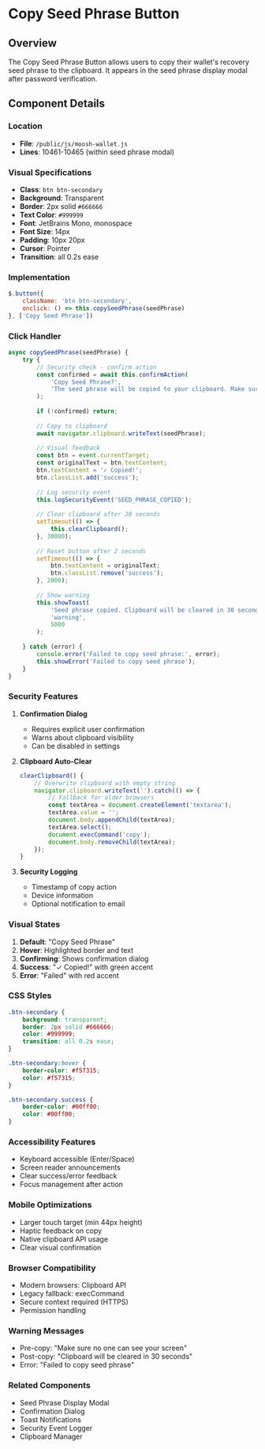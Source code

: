 # Copy Seed Phrase Button

## Overview
The Copy Seed Phrase Button allows users to copy their wallet's recovery seed phrase to the clipboard. It appears in the seed phrase display modal after password verification.

## Component Details

### Location
- **File**: `/public/js/moosh-wallet.js`
- **Lines**: 10461-10465 (within seed phrase modal)

### Visual Specifications
- **Class**: `btn btn-secondary`
- **Background**: Transparent
- **Border**: 2px solid `#666666`
- **Text Color**: `#999999`
- **Font**: JetBrains Mono, monospace
- **Font Size**: 14px
- **Padding**: 10px 20px
- **Cursor**: Pointer
- **Transition**: all 0.2s ease

### Implementation

```javascript
$.button({
    className: 'btn btn-secondary',
    onclick: () => this.copySeedPhrase(seedPhrase)
}, ['Copy Seed Phrase'])
```

### Click Handler

```javascript
async copySeedPhrase(seedPhrase) {
    try {
        // Security check - confirm action
        const confirmed = await this.confirmAction(
            'Copy Seed Phrase?',
            'The seed phrase will be copied to your clipboard. Make sure no one can see your screen.'
        );
        
        if (!confirmed) return;
        
        // Copy to clipboard
        await navigator.clipboard.writeText(seedPhrase);
        
        // Visual feedback
        const btn = event.currentTarget;
        const originalText = btn.textContent;
        btn.textContent = '✓ Copied!';
        btn.classList.add('success');
        
        // Log security event
        this.logSecurityEvent('SEED_PHRASE_COPIED');
        
        // Clear clipboard after 30 seconds
        setTimeout(() => {
            this.clearClipboard();
        }, 30000);
        
        // Reset button after 2 seconds
        setTimeout(() => {
            btn.textContent = originalText;
            btn.classList.remove('success');
        }, 2000);
        
        // Show warning
        this.showToast(
            'Seed phrase copied. Clipboard will be cleared in 30 seconds.',
            'warning',
            5000
        );
        
    } catch (error) {
        console.error('Failed to copy seed phrase:', error);
        this.showError('Failed to copy seed phrase');
    }
}
```

### Security Features

1. **Confirmation Dialog**
   - Requires explicit user confirmation
   - Warns about clipboard visibility
   - Can be disabled in settings

2. **Clipboard Auto-Clear**
   ```javascript
   clearClipboard() {
       // Overwrite clipboard with empty string
       navigator.clipboard.writeText('').catch(() => {
           // Fallback for older browsers
           const textArea = document.createElement('textarea');
           textArea.value = '';
           document.body.appendChild(textArea);
           textArea.select();
           document.execCommand('copy');
           document.body.removeChild(textArea);
       });
   }
   ```

3. **Security Logging**
   - Timestamp of copy action
   - Device information
   - Optional notification to email

### Visual States
1. **Default**: "Copy Seed Phrase"
2. **Hover**: Highlighted border and text
3. **Confirming**: Shows confirmation dialog
4. **Success**: "✓ Copied!" with green accent
5. **Error**: "Failed" with red accent

### CSS Styles
```css
.btn-secondary {
    background: transparent;
    border: 2px solid #666666;
    color: #999999;
    transition: all 0.2s ease;
}

.btn-secondary:hover {
    border-color: #f57315;
    color: #f57315;
}

.btn-secondary.success {
    border-color: #00ff00;
    color: #00ff00;
}
```

### Accessibility Features
- Keyboard accessible (Enter/Space)
- Screen reader announcements
- Clear success/error feedback
- Focus management after action

### Mobile Optimizations
- Larger touch target (min 44px height)
- Haptic feedback on copy
- Native clipboard API usage
- Clear visual confirmation

### Browser Compatibility
- Modern browsers: Clipboard API
- Legacy fallback: execCommand
- Secure context required (HTTPS)
- Permission handling

### Warning Messages
- Pre-copy: "Make sure no one can see your screen"
- Post-copy: "Clipboard will be cleared in 30 seconds"
- Error: "Failed to copy seed phrase"

### Related Components
- Seed Phrase Display Modal
- Confirmation Dialog
- Toast Notifications
- Security Event Logger
- Clipboard Manager